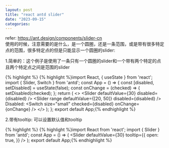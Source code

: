 ```yaml
---
layout: post
title: "react antd slider"
date: "2023-09-15"
categories: 
---
```

<p>refer: <a href="https://ant.design/components/slider-cn">https://ant.design/components/slider-cn</a><br />
使用的时候，注意需要的是什么，是一个圆圈，还是一条范围，或是带有很多特定点的范围，很多特定点的但是只能显示一个圆圈的slider:</p>

<p>1.简单的：这个例子是使用了一条只有一个圆圈的slider和一个带有两个特定的点且两个特定点之间是范围的slider</p>

{% highlight %}
{% highlight %}import React, { useState } from &#39;react&#39;;
import { Slider, Switch } from &#39;antd&#39;;
const App = () =&gt; {
  const [disabled, setDisabled] = useState(false);
  const onChange = (checked) =&gt; {
    setDisabled(checked);
  };
  return (
    &lt;&gt;
      &lt;Slider defaultValue={30} disabled={disabled} /&gt;
      &lt;Slider range defaultValue={[20, 50]} disabled={disabled} /&gt;
      Disabled: &lt;Switch size=&quot;small&quot; checked={disabled} onChange={onChange} /&gt;
    &lt;/&gt;
  );
};
export default App;{% endhighlight %}

<p>2.带有tooltip: 可以设置默认值和tooltip</p>

{% highlight %}
{% highlight %}import React from &#39;react&#39;;
import { Slider } from &#39;antd&#39;;
const App = () =&gt; (
  &lt;Slider
    defaultValue={30}
    tooltip={{
      open: true,
    }}
  /&gt;
);
export default App;{% endhighlight %}

